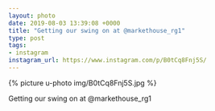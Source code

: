 ```yaml
---
layout: photo
date: 2019-08-03 13:39:08 +0000
title: "Getting our swing on at @markethouse_rg1"
type: post
tags:
- instagram
instagram_url: https://www.instagram.com/p/B0tCq8Fnj5S/
---
```


{% picture u-photo img/B0tCq8Fnj5S.jpg %}

Getting our swing on at @markethouse_rg1
